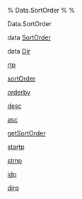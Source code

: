 % Data.SortOrder
% 
% 

Data.SortOrder

data [SortOrder](Data-SortOrder.html#t:SortOrder)

data [Dir](Data-SortOrder.html#t:Dir)

[rtp](Data-SortOrder.html#v:rtp)

[sortOrder](Data-SortOrder.html#v:sortOrder)

[orderby](Data-SortOrder.html#v:orderby)

[desc](Data-SortOrder.html#v:desc)

[asc](Data-SortOrder.html#v:asc)

[getSortOrder](Data-SortOrder.html#v:getSortOrder)

[startp](Data-SortOrder.html#v:startp)

[stmp](Data-SortOrder.html#v:stmp)

[idp](Data-SortOrder.html#v:idp)

[dirp](Data-SortOrder.html#v:dirp)
